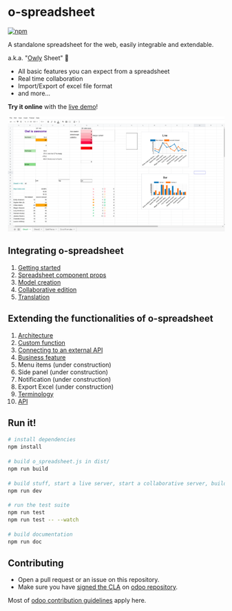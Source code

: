 # o-spreadsheet

[![npm](https://img.shields.io/npm/v/@odoo/o-spreadsheet)](https://www.npmjs.com/package/@odoo/o-spreadsheet)

A standalone spreadsheet for the web, easily integrable and extendable.

a.k.a. "[Owly](https://github.com/odoo/owl) Sheet" 🦉

- All basic features you can expect from a spreadsheet
- Real time collaboration
- Import/Export of excel file format
- and more...

**Try it online** with the [live demo](https://odoo.github.io/o-spreadsheet/)!

![o-spreadsheet screenshot](doc/o-spreadsheet.png "o-spreadsheet demo")

## Integrating o-spreadsheet

1. [Getting started](doc/integrating/integration.md#getting-started)
2. [Spreadsheet component props](doc/integrating/integration.md#spreadsheet-component-props)
3. [Model creation](doc/integrating/integration.md#model-creation)
4. [Collaborative edition](doc/integrating/integration.md#collaborative-edition)
5. [Translation](doc/integrating/integration.md#translation)

<!---
- use with other UI library
- use with Typescript
--->

## Extending the functionalities of o-spreadsheet

1. [Architecture](doc/extending/architecture.md)
2. [Custom function](doc/add_function.md)
3. [Connecting to an external API](doc/add_function.md#connecting-to-an-external-api)
4. [Business feature](doc/extending/business_feature.md)
5. Menu items (under construction)
6. Side panel (under construction)
7. Notification (under construction)
8. Export Excel (under construction)
9. [Terminology](doc/o-spreadsheet_terminology.png)
10. [API](doc/tsdoc/README.md)

## Run it!

```bash
# install dependencies
npm install

# build o_spreadsheet.js in dist/
npm run build

# build stuff, start a live server, start a collaborative server, build with --watch
npm run dev

# run the test suite
npm run test
npm run test -- --watch

# build documentation
npm run doc
```

## Contributing

- Open a pull request or an issue on this repository.
- Make sure you have [signed the CLA](https://github.com/odoo/odoo/blob/16.0/doc/cla/sign-cla.md) on [odoo repository](https://github.com/odoo/odoo).

Most of [odoo contribution guidelines](https://github.com/odoo/odoo/wiki/Contributing#making-pull-requests) apply here.
